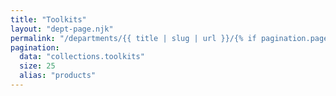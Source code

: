```yaml
---
title: "Toolkits"
layout: "dept-page.njk"
permalink: "/departments/{{ title | slug | url }}/{% if pagination.pageNumber > 0 %}{{pagination.pageNumber | plus: 1 }}/{% endif %}"
pagination:
  data: "collections.toolkits"
  size: 25
  alias: "products"
---
```



